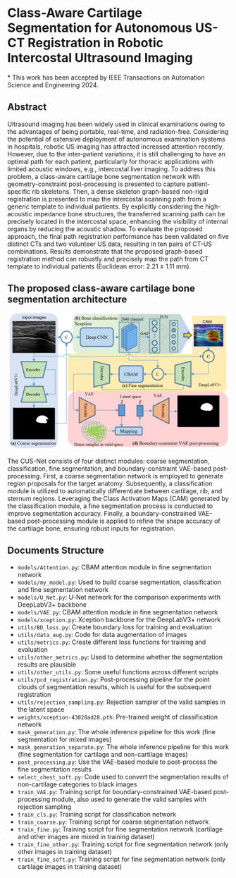 # Class-Aware Cartilage Segmentation for Autonomous US-CT Registration in Robotic Intercostal Ultrasound Imaging

\* This work has been accepted by IEEE Transactions on Automation Science and Engineering 2024.

## Abstract

Ultrasound imaging has been widely used in clinical examinations owing to the advantages of being portable, real-time, and radiation-free. Considering the potential of extensive deployment of autonomous examination systems in hospitals, robotic US imaging has attracted increased attention recently. However, due to the inter-patient variations, it is still challenging to have an optimal path for each patient, particularly for thoracic applications with limited acoustic windows, e.g., intercostal liver imaging. To address this problem, a class-aware cartilage bone segmentation network with geometry-constraint post-processing is presented to capture patient-specific rib skeletons. Then, a dense skeleton graph-based non-rigid registration is presented to map the intercostal scanning path from a generic template to individual patients. By explicitly considering the high-acoustic impedance bone structures, the transferred scanning path can be precisely located in the intercostal space, enhancing the visibility of internal organs by reducing the acoustic shadow. To evaluate the proposed approach, the final path registration performance has been validated on five distinct CTs and two volunteer US data, resulting in ten pairs of CT-US combinations. Results demonstrate that the proposed graph-based registration method can robustly and precisely map the path from CT template to individual patients (Euclidean error: 2.21 ± 1.11 mm).

## The proposed class-aware cartilage bone segmentation architecture

![1678801960153](network.png)

The CUS-Net consists of four distinct modules: coarse segmentation, classification, fine segmentation, and boundary-constraint VAE-based post-processing. First, a coarse segmentation network is employed to generate region proposals for the target anatomy. Subsequently, a classification module is utilized to automatically differentiate between cartilage, rib, and sternum regions. Leveraging the Class Activation Maps (CAM) generated by the classification module, a fine segmentation process is conducted to improve segmentation accuracy. Finally, a boundary-constrained VAE-based post-processing module is applied to refine the shape accuracy of the cartilage bone, ensuring robust inputs for registration. 

## Documents Structure

- `models/Attention.py`: CBAM attention module in fine segmentation network
- `models/my_model.py`: Used to build coarse segmentation, classification and fine segmentation network
- `models/U_Net.py`: U-Net network for the comparison experiments with DeepLabV3+ backbone
- `models/VAE.py`: CBAM attention module in fine segmentation network
- `models/xception.py`: Xception backbone for the DeepLabV3+ network
- `utils/BD_loss.py`: Create boundary loss for training and evaluation
- `utils/data_aug.py`: Code for data augmentation of images
- `utils/metrics.py`: Create different loss functions for training and evaluation
- `utils/other_metrics.py`: Used to determine whether the segmentation results are plausible
- `utils/other_utils.py`: Some useful functions across different scripts
- `utils/pcd_registration.py`: Post-processing pipeline for the point clouds of segmentation results, which is useful for the subsequent registration
- `utils/rejection_sampling.py`: Rejection sampler of the valid samples in the latent space
- `weights/xception-43020ad28.pth`: Pre-trained weight of classification network
- `mask_generation.py`: The whole inference pipeline for this work (fine segmentation for mixed images)
- `mask_generation_separate.py`: The whole inference pipeline for this work (fine segmentation for cartilage and non-cartilage images)
- `post_processing.py`: Use the VAE-based module to post-process the fine segmentation results
- `select_chest_soft.py`: Code used to convert the segmentation results of non-cartilage categories to black images 
- `train_VAE.py`: Training script for boundary-constrained VAE-based post-processing module, also used to generate the valid samples with rejection sampling
- `train_cls.py`: Training script for classification network
- `train_coarse.py`: Training script for coarse segmentation network
- `train_fine.py`: Training script for fine segmentation network (cartilage and other images are mixed in training dataset)
- `train_fine_other.py`: Training script for fine segmentation network (only other images in training dataset)
- `train_fine_soft.py`: Training script for fine segmentation network (only cartilage images in training dataset)

